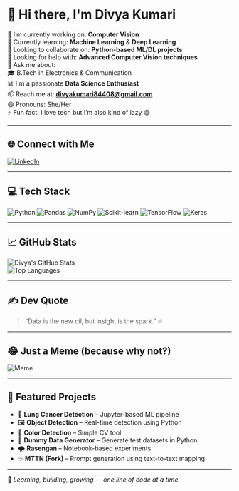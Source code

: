 # 👋 Hi there, I'm Divya Kumari

🔭 I’m currently working on: **Computer Vision**  
🌱 Currently learning: **Machine Learning** & **Deep Learning**  
👯 Looking to collaborate on: **Python-based ML/DL projects**  
🤔 Looking for help with: **Advanced Computer Vision techniques**  
💬 Ask me about:  
🎓 B.Tech in Electronics & Communication  
📊 I'm a passionate **Data Science Enthusiast**  
📫 Reach me at: **divyakumari84408@gmail.com**  
😄 Pronouns: She/Her  
⚡ Fun fact: I love tech but I’m also kind of lazy 😅

---

## 🌐 Connect with Me

[![LinkedIn](https://img.shields.io/badge/LinkedIn-View%20Profile-blue?style=for-the-badge&logo=linkedin)](https://www.linkedin.com/in/divya-kumari11)

---

## 💻 Tech Stack

![Python](https://img.shields.io/badge/Python-3776AB?style=for-the-badge&logo=python&logoColor=white)
![Pandas](https://img.shields.io/badge/Pandas-150458?style=for-the-badge&logo=pandas&logoColor=white)
![NumPy](https://img.shields.io/badge/Numpy-013243?style=for-the-badge&logo=numpy&logoColor=white)
![Scikit-learn](https://img.shields.io/badge/Scikit--Learn-F7931E?style=for-the-badge&logo=scikit-learn&logoColor=white)
![TensorFlow](https://img.shields.io/badge/TensorFlow-FF6F00?style=for-the-badge&logo=tensorflow&logoColor=white)
![Keras](https://img.shields.io/badge/Keras-D00000?style=for-the-badge&logo=keras&logoColor=white)

---

## 📈 GitHub Stats

![Divya's GitHub Stats](https://github-readme-stats.vercel.app/api?username=DIVYA-KUMARI12&show_icons=true&theme=radical)  
![Top Languages](https://github-readme-stats.vercel.app/api/top-langs/?username=DIVYA-KUMARI12&layout=compact&theme=radical)

---

## ✍️ Dev Quote

> “Data is the new oil, but insight is the spark.” 🔥

---

## 😂 Just a Meme (because why not?)

![Meme](https://raw.githubusercontent.com/abhisheknaiidu/abhisheknaiidu/master/code.gif)

---

## 📌 Featured Projects

- 🧠 **Lung Cancer Detection** – Jupyter-based ML pipeline  
- 🖼️ **Object Detection** – Real-time detection using Python  
- 🎨 **Color Detection** – Simple CV tool  
- 🧪 **Dummy Data Generator** – Generate test datasets in Python  
- 🌪️ **Rasengan** – Notebook-based experiments  
- ✨ **MTTN (Fork)** – Prompt generation using text-to-text mapping

---

🌱 _Learning, building, growing — one line of code at a time._
